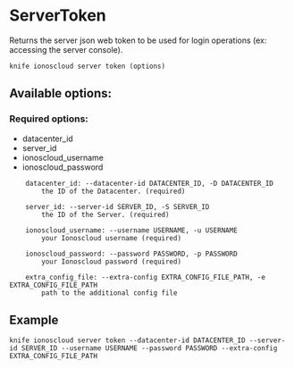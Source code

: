 # ServerToken

Returns the server json web token to be used for login operations (ex: accessing the server console).

```text
knife ionoscloud server token (options)
```

## Available options:

### Required options:

* datacenter\_id
* server\_id
* ionoscloud\_username
* ionoscloud\_password

```text
    datacenter_id: --datacenter-id DATACENTER_ID, -D DATACENTER_ID
        the ID of the Datacenter. (required)

    server_id: --server-id SERVER_ID, -S SERVER_ID
        the ID of the Server. (required)

    ionoscloud_username: --username USERNAME, -u USERNAME
        your Ionoscloud username (required)

    ionoscloud_password: --password PASSWORD, -p PASSWORD
        your Ionoscloud password (required)

    extra_config_file: --extra-config EXTRA_CONFIG_FILE_PATH, -e EXTRA_CONFIG_FILE_PATH
        path to the additional config file

```
## Example

```text
knife ionoscloud server token --datacenter-id DATACENTER_ID --server-id SERVER_ID --username USERNAME --password PASSWORD --extra-config EXTRA_CONFIG_FILE_PATH
```
